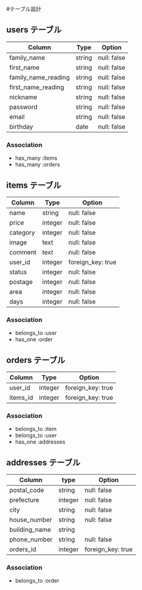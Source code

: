 #テーブル設計

## users テーブル
|  Column              |  Type    |  Option         |
| -------------------- |  ------- | --------------  |
| family_name          |  string  |  null: false    |
| first_name           |  string  |  null: false    |
| family_name_reading  |  string  |  null: false    |
| first_name_reading   |  string  |  null: false    |
| nickname             |  string  |  null: false    |
| password             |  string  |  null: false    |
| email                |  string  |  null: false    |
| birthday             |  date    |  null: false    |



### Association

- has_many :items
- has_many :orders

## items テーブル
|  Column    |  Type     |  Option             |
| ---------- |  -------  |  -----------------  |
| name       |  string   |  null: false        |
| price      |  integer  |  null: false        |
| category   |  integer  |  null: false        |
| image      |  text     |  null: false        |
| comment    |  text     |  null: false        |
| user_id    |  integer  |  foreign_key: true  |
| status     |  integer  |  null: false        |
| postage    |  integer  |  null: false        |
| area       |  integer  |  null: false        |
| days       |  integer  |  null: false        |

### Association

- belongs_to :user
- has_one :order


## orders テーブル
|  Column   |  Type     |  Option             |
| --------- |  -------- |  -----------------  |
| user_id   |  integer  |  foreign_key: true  |
| items_id  |  integer  |  foreign_key: true  |

### Association

- belongs_to :item
- belongs_to :user
- has_one :addresses


## addresses テーブル
|  Column        |  type     |  Option            |
| -------------  |  -------  |  ----------------  |
| postal_code    |  string   |  null: false       |
| prefecture     |  integer  |  null: false       |
| city           |  string   |  null: false       |
| house_number   |  string   |  null: false       |
| building_name  |  string   |                    |
| phone_number   |  string   |  null: false       |
| orders_id      |  integer  |  foreign_key: true |

### Association

- belongs_to :order